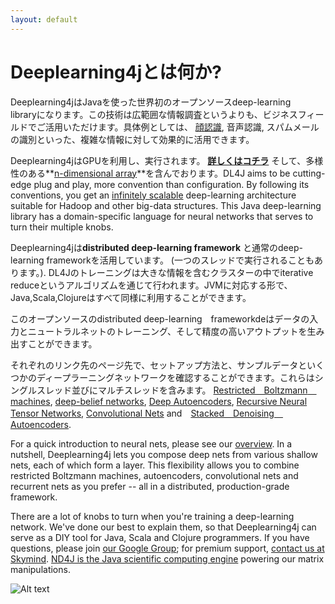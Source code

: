 ```yaml
---
layout: default
---
```


# Deeplearning4jとは何か?

Deeplearning4jはJavaを使った世界初のオープンソースdeep-learning　libraryになります。この技術は広範囲な情報調査というよりも、ビジネスフィールドでご活用いただけます。具体例としては、 [顔認識](../facial-reconstruction-tutorial.html), 音声認識, スパムメールの識別といった、複雑な情報に対して効果的に活用できます。

Deeplearning4jはGPUを利用し、実行されます。 **[詳しくはコチラ](http://nd4j.org/gpu_native_backends.html)** そして、多様性のある**[n-dimensional array](http://nd4j.org/)**を含んでおります。DL4J aims to be cutting-edge plug and play, more convention than configuration. By following its conventions, you get an [infinitely scalable](../scaleout.html) deep-learning architecture suitable for Hadoop and other big-data structures. This Java deep-learning library has a domain-specific language for neural networks that serves to turn their multiple knobs. 

Deeplearning4jは**distributed deep-learning framework** と通常のdeep-learning frameworkを活用しています。 (一つのスレッドで実行されることもあります。). DL4Jのトレーニングは大きな情報を含むクラスターの中でiterative　reduceというアルゴリズムを通じて行われます。JVMに対応する形で、Java,Scala,Clojureはすべて同様に利用することができます。

このオープンソースのdistributed deep-learning　frameworkdeはデータの入力とニュートラルネットのトレーニング、そして精度の高いアウトプットを生み出すことができます。

それぞれのリンク先のページ先で、セットアップ方法と、サンプルデータといくつかのディープラーニングネットワークを確認することができます。これらはシングルスレッド並びにマルチスレッドを含みます。 [Restricted　Boltzmann　machines](../restrictedboltzmannmachine.html), [deep-belief networks](../deepbeliefnetwork.html), [Deep Autoencoders](http://deeplearning4j.org/deepautoencoder.html), [Recursive Neural Tensor Networks](http://deeplearning4j.org/recursiveneuraltensornetwork.html), [Convolutional Nets](http://deeplearning4j.org/convolutionalnets.html) and　[Stacked　Denoising　Autoencoders](../stackeddenoisingautoencoder.html). 

For a quick introduction to neural nets, please see our [overview](../overview.html). In a nutshell, Deeplearning4j lets you compose deep nets from various shallow nets, each of which form a layer. This flexibility allows you to combine restricted Boltzmann machines, autoencoders, convolutional nets and recurrent nets as you prefer -- all in a distributed, production-grade framework.

There are a lot of knobs to turn when you're training a deep-learning network. We've done our best to explain them, so that Deeplearning4j can serve as a DIY tool for Java, Scala and Clojure programmers. If you have questions, please join [our Google Group](https://groups.google.com/forum/#!forum/deeplearning4j); for premium support, [contact us at Skymind](http://www.skymind.io/contact.html). [ND4J is the Java scientific computing engine](http://nd4j.org/) powering our matrix manipulations.

![Alt text](../img/logos_8.png)
